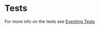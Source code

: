 # Tests

For more info on the tests see [Eventing Tests](https://github.com/knative/eventing/blob/main/test/README.md)
